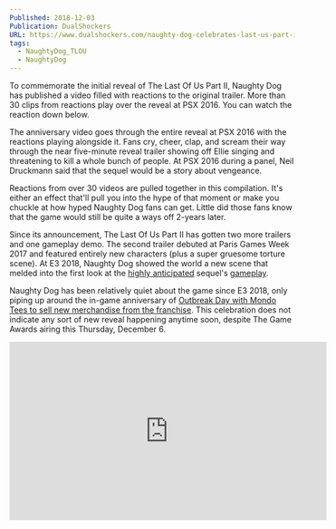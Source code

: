 ```yaml
---
Published: 2018-12-03
Publication: DualShockers
URL: https://www.dualshockers.com/naughty-dog-celebrates-last-us-part-ii-reveal/
tags:
  - NaughtyDog_TLOU
  - NaughtyDog
---
```

To commemorate the initial reveal of The Last Of Us Part II, Naughty Dog has published a video filled with reactions to the original trailer. More than 30 clips from reactions play over the reveal at PSX 2016. You can watch the reaction down below.

The anniversary video goes through the entire reveal at PSX 2016 with the reactions playing alongside it. Fans cry, cheer, clap, and scream their way through the near five-minute reveal trailer showing off Ellie singing and threatening to kill a whole bunch of people. At PSX 2016 during a panel, Neil Druckmann said that the sequel would be a story about vengeance.

Reactions from over 30 videos are pulled together in this compilation. It's either an effect that'll pull you into the hype of that moment or make you chuckle at how hyped Naughty Dog fans can get. Little did those fans know that the game would still be quite a ways off 2-years later.

Since its announcement, The Last Of Us Part II has gotten two more trailers and one gameplay demo. The second trailer debuted at Paris Games Week 2017 and featured entirely new characters (plus a super gruesome torture scene). At E3 2018, Naughty Dog showed the world a new scene that melded into the first look at the [highly anticipated](https://www.dualshockers.com/zelda-goty-game-awards/) sequel's [gameplay](https://www.dualshockers.com/last-us-part-ii-reveal-e3-2018/).

Naughty Dog has been relatively quiet about the game since E3 2018, only piping up around the in-game anniversary of [Outbreak Day with Mondo Tees to sell new merchandise from the franchise](https://www.dualshockers.com/the-last-of-us-part-ii-outbreak-day-ellie-t-shirt-vinyl-record-poster-and-more/). This celebration does not indicate any sort of new reveal happening anytime soon, despite The Game Awards airing this Thursday, December 6.

<div class=iframe-container>
<iframe width="560" height="315" src="https://www.youtube-nocookie.com/embed/-XZ2sYkvroU?si=3s9v9xxTJ96fTZ39" title="YouTube video player" frameborder="0" allow="accelerometer; autoplay; clipboard-write; encrypted-media; gyroscope; picture-in-picture; web-share" allowfullscreen></iframe>
</div>